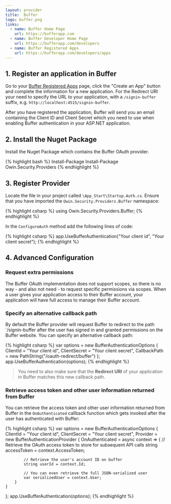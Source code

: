 ```yaml
---
layout: provider
title:  Buffer
logo: buffer.png
links:
  - name: Buffer Home Page
    url: https://bufferapp.com
  - name: Buffer Developer Home Page
    url: https://bufferapp.com/developers
  - name: Buffer Registered Apps
    url: https://bufferapp.com/developers/apps
---
```


## 1. Register an application in Buffer

Go to your [Buffer Registered Apps](https://bufferapp.com/developers/apps) page, click the "Create an App" button and complete the information for a new application. For the Redirect URI your need to specify the URL to your application, with a `/signin-buffer` suffix, e.g. `http://localhost:4515/signin-buffer`.

After you have registered the application, Buffer will send you an email containing the Client ID and Client Secret which you need to use when enabling Buffer authentication in your ASP.NET application.

## 2. Install the Nuget Package

Install the Nuget Package which contains the Buffer OAuth provider.

{% highlight bash %}
Install-Package Install-Package Owin.Security.Providers
{% endhighlight %}

## 3. Register Provider

Locate the file in your project called `\App_Start\Startup.Auth.cs`. Ensure that you have imported the `Owin.Security.Providers.Buffer` namespace:

{% highlight csharp %}
using Owin.Security.Providers.Buffer;
{% endhighlight %}

In the `ConfigureAuth` method add the following lines of code:

{% highlight csharp %}
app.UseBufferAuthentication("Your client id", "Your client secret");
{% endhighlight %}

## 4. Advanced Configuration

### Request extra permissions

The Buffer OAuth implementation does not support scopes, so there is no way - and also not need - to request specific permissions via scopes. When a user gives your application access to their Buffer account, your application will have full access to manage their Buffer account.

### Specify an alternative callback path

By default the Buffer provider will request Buffer to redirect to the path `/signin-buffer after the user has signed in and granted permissions on the Buffer website. You can specify an alternative callback path:

{% highlight csharp %}
var options = new BufferAuthenticationOptions
{
    ClientId = "Your client id",
    ClientSecret = "Your client secret",
    CallbackPath = new PathString("/oauth-redirect/buffer")
};
app.UseBufferAuthentication(options);
{% endhighlight %}

> You need to also make sure that the **Redirect URI** of your application in Buffer matches this new callback path.

### Retrieve access token and other user information returned from Buffer

You can retrieve the access token and other user information returned from Buffer in the `OnAuthenticated` callback function which gets invoked after the user has authenticated with Buffer:

{% highlight csharp %}
var options = new BufferAuthenticationOptions
{
    ClientId = "Your client id",
    ClientSecret = "Your client secret",
    Provider = new BufferAuthenticationProvider
    {
        OnAuthenticated = async context =>
        {
            // Retrieve the OAuth access token to store for subsequent API calls
            string accessToken = context.AccessToken;

            // Retrieve the user's account ID on buffer
            string userId = context.Id;

            // You can even retrieve the full JSON-serialized user
            var serializedUser = context.User;
        }
    }
};
app.UseBufferAuthentication(options);
{% endhighlight %}
